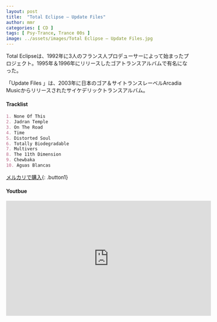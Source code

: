 ```yaml
---
layout: post
title:  "Total Eclipse – Update Files"
author: mmr
categories: [ CD ]
tags: [ Psy-Trance, Trance 00s ]
image: ../assets/images/Total Eclipse – Update Files.jpg
---
```


Total Eclipseは、1992年に3人のフランス人プロデューサーによって始まったプロジェクト。1995年＆1996年にリリースしたゴアトランスアルバムで有名になった。

「Update Files 」は、2003年に日本のゴア＆サイトランスレーベルArcadia Musicからリリースされたサイケデリックトランスアルバム。

#### Tracklist
```md
1. None Of This
2. Jadran Temple
3. On The Road
4. Time
5. Distorted Soul
6. Totally Biodegradable
7. Multivers
8. The 11th Dimension
9. Chewbaka
10. Aguas Blancas
```

[メルカリで購入](https://jp.mercari.com/item/m19106789178?afid=6142608987){: .button1}

#### Youtbue
<iframe width="560" height="315" src="https://www.youtube.com/embed/znQQL4e2s_k?si=5Qp8L3QxwCUCXT_F" title="YouTube video player" frameborder="0" allow="accelerometer; autoplay; clipboard-write; encrypted-media; gyroscope; picture-in-picture; web-share" referrerpolicy="strict-origin-when-cross-origin" allowfullscreen></iframe>